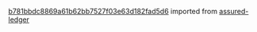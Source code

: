 [b781bbdc8869a61b62bb7527f03e63d182fad5d6](https://github.com/insolar/assured-ledger/commit/b781bbdc8869a61b62bb7527f03e63d182fad5d6) imported from [assured-ledger](https://github.com/insolar/assured-ledger)
